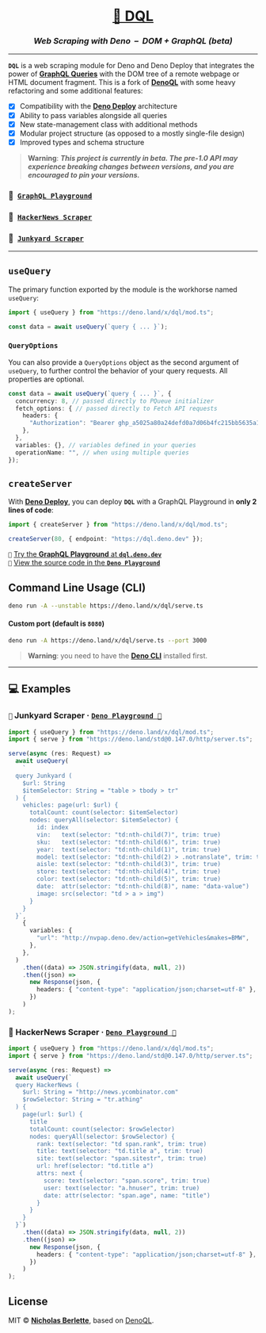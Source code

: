 <div align="center">

# [🦕 DQL](https://deno.land/x/dql)

### _**Web Scraping with Deno  –  DOM + GraphQL** (beta)_

</div>

---

**`DQL`** is a web scraping module for Deno and Deno Deploy that integrates the power of [**GraphQL Queries**](https://graphql.org/learn/queries) with the DOM tree of a remote webpage or HTML document fragment. This is a fork of [**DenoQL**](https://deno.land/x/denoql) with some heavy refactoring and some additional features:

- [x] Compatibility with the [**Deno Deploy**](https://deno.com/deploy) architecture
- [x] Ability to pass variables alongside all queries
- [x] New state-management class with additional methods
- [x] Modular project structure (as opposed to a mostly single-file design)
- [x] Improved types and schema structure

> **Warning**: _**This project is currently in **beta**. The pre-1.0 API may experience breaking changes between versions, and you are encouraged to pin your versions.**_

### 🛝  [**`GraphQL Playground`**](https://dql.deno.dev)

### 📝  [**`HackerNews Scraper`**](https://dash.deno.com/playground/dql-hn)

### 🚛  [**`Junkyard Scraper`**](https://dash.deno.com/playground/dirty-sparrow-69)

---

## `useQuery`

The primary function exported by the module is the workhorse named `useQuery`:

```ts
import { useQuery } from "https://deno.land/x/dql/mod.ts";

const data = await useQuery(`query { ... }`);
```

### `QueryOptions`

You can also provide a `QueryOptions` object as the second argument of `useQuery`, to further control the behavior of your query requests. All properties are optional.

```ts
const data = await useQuery(`query { ... }`, {
  concurrency: 8, // passed directly to PQueue initializer
  fetch_options: { // passed directly to Fetch API requests
    headers: {
      "Authorization": "Bearer ghp_a5025a80a24defd0a7d06b4fc215bb5635a167c6",
    },
  },
  variables: {}, // variables defined in your queries
  operationName: "", // when using multiple queries
});
```

## `createServer`

With [**Deno Deploy**](https://dash.deno.com/new), you can deploy **`DQL`** with a GraphQL Playground in **only 2 lines of code**:

```ts
import { createServer } from "https://deno.land/x/dql/mod.ts";

createServer(80, { endpoint: "https://dql.deno.dev" });
```

`🛝` [Try the **GraphQL Playground** at **`dql.deno.dev`**](https://dql.deno.dev)\
`🦕` [View the source code in the **`Deno Playground`**](https://dash.deno.com/playground/dql)

## Command Line Usage (CLI)

```bash
deno run -A --unstable https://deno.land/x/dql/serve.ts
```

#### Custom port (default is `8080`)

```bash
deno run -A https://deno.land/x/dql/serve.ts --port 3000
```

> **Warning**: you need to have the [**Deno CLI**](https://deno.land) installed first.

---

## 💻 Examples

### `🚛` Junkyard Scraper · [**`Deno Playground 🦕`**](https://dash.deno.com/playground/dirty-sparrow-69)

```ts
import { useQuery } from "https://deno.land/x/dql/mod.ts";
import { serve } from "https://deno.land/std@0.147.0/http/server.ts";

serve(async (res: Request) =>
  await useQuery(
    `
  query Junkyard (
    $url: String
    $itemSelector: String = "table > tbody > tr"
  ) {
    vehicles: page(url: $url) {
      totalCount: count(selector: $itemSelector)
      nodes: queryAll(selector: $itemSelector) {
        id: index
        vin:   text(selector: "td:nth-child(7)", trim: true)
        sku:   text(selector: "td:nth-child(6)", trim: true)
        year:  text(selector: "td:nth-child(1)", trim: true)
        model: text(selector: "td:nth-child(2) > .notranslate", trim: true)
        aisle: text(selector: "td:nth-child(3)", trim: true)
        store: text(selector: "td:nth-child(4)", trim: true)
        color: text(selector: "td:nth-child(5)", trim: true)
        date:  attr(selector: "td:nth-child(8)", name: "data-value")
        image: src(selector: "td > a > img")
      }
    }
  }`,
    {
      variables: {
        "url": "http://nvpap.deno.dev/action=getVehicles&makes=BMW",
      },
    },
  )
    .then((data) => JSON.stringify(data, null, 2))
    .then((json) =>
      new Response(json, {
        headers: { "content-type": "application/json;charset=utf-8" },
      })
    )
);
```

### 📝 HackerNews Scraper · [**`Deno Playground 🦕`**](https://dash.deno.com/playground/dql-hn)

```ts
import { useQuery } from "https://deno.land/x/dql/mod.ts";
import { serve } from "https://deno.land/std@0.147.0/http/server.ts";

serve(async (res: Request) =>
  await useQuery(`
  query HackerNews (
    $url: String = "http://news.ycombinator.com"
    $rowSelector: String = "tr.athing"
  ) {
    page(url: $url) {
      title
      totalCount: count(selector: $rowSelector)
      nodes: queryAll(selector: $rowSelector) {
        rank: text(selector: "td span.rank", trim: true)
        title: text(selector: "td.title a", trim: true)
        site: text(selector: "span.sitestr", trim: true)
        url: href(selector: "td.title a")
        attrs: next {
          score: text(selector: "span.score", trim: true)
          user: text(selector: "a.hnuser", trim: true)
          date: attr(selector: "span.age", name: "title")
        }
      }
    }
  }`)
    .then((data) => JSON.stringify(data, null, 2))
    .then((json) =>
      new Response(json, {
        headers: { "content-type": "application/json;charset=utf-8" },
      })
    )
);
```

## License

MIT © [**Nicholas Berlette**](https://github.com/nberlette), based on [DenoQL](https://deno.land/x/denoql).
